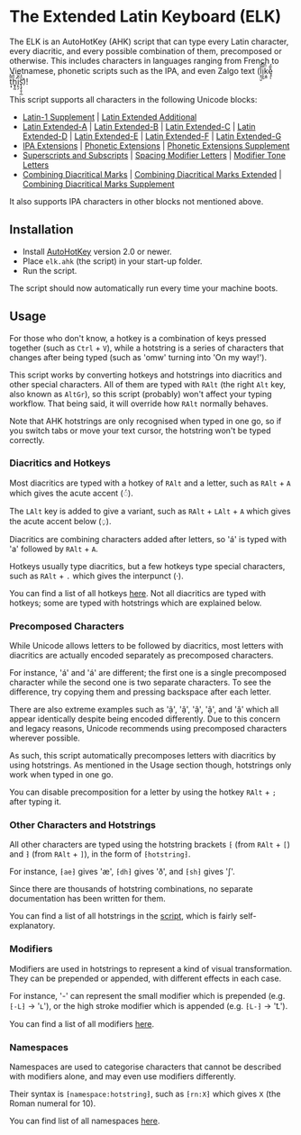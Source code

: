 # The Extended Latin Keyboard (ELK)
The ELK is an AutoHotKey (AHK) script that can type every Latin character, every diacritic, and every possible combination of them, precomposed or otherwise. This includes characters in languages ranging from French to Vietnamese, phonetic scripts such as the IPA, and even Zalgo text (ļ̨̤̮̽̎i̗̬̰̊̏̄ķ̱͈̈̑̇ę̦̩̌̋́ ṭ͓̑̃̀ẖ̨̛͓̰̑̑̉į̤̗̎̆̑s̨̧̨̛̥̩̲̆̑̉)!

This script supports all characters in the following Unicode blocks:
* [Latin-1 Supplement](https://en.wikipedia.org/wiki/Latin-1_Supplement) | [Latin Extended Additional](https://en.wikipedia.org/wiki/Latin_Extended_Additional)
* [Latin Extended-A](https://en.wikipedia.org/wiki/Latin_Extended-A) | [Latin Extended-B](https://en.wikipedia.org/wiki/Latin_Extended-B) | [Latin Extended-C](https://en.wikipedia.org/wiki/Latin_Extended-C) | [Latin Extended-D](https://en.wikipedia.org/wiki/Latin_Extended-D) | [Latin Extended-E](https://en.wikipedia.org/wiki/Latin_Extended-E) | [Latin Extended-F](https://en.wikipedia.org/wiki/Latin_Extended-F) | [Latin Extended-G](https://en.wikipedia.org/wiki/Latin_Extended-G)
* [IPA Extensions](https://en.wikipedia.org/wiki/IPA_Extensions) | [Phonetic Extensions](https://en.wikipedia.org/wiki/Phonetic_Extensions) | [Phonetic Extensions Supplement](https://en.wikipedia.org/wiki/Phonetic_Extensions_Supplement)
* [Superscripts and Subscripts](https://en.wikipedia.org/wiki/Superscripts_and_Subscripts) | [Spacing Modifier Letters](https://en.wikipedia.org/wiki/Spacing_Modifier_Letters) | [Modifier Tone Letters](https://en.wikipedia.org/wiki/Modifier_Tone_Letters)
* [Combining Diacritical Marks](https://en.wikipedia.org/wiki/Combining_Diacritical_Marks) | [Combining Diacritical Marks Extended](https://en.wikipedia.org/wiki/Combining_Diacritical_Marks_Extended) | [Combining Diacritical Marks Supplement](https://en.wikipedia.org/wiki/Combining_Diacritical_Marks_Supplement)

It also supports IPA characters in other blocks not mentioned above.

## Installation
* Install [AutoHotKey](https://www.autohotkey.com/) version 2.0 or newer.
* Place `elk.ahk` (the script) in your start-up folder.
* Run the script.

The script should now automatically run every time your machine boots.

## Usage
For those who don't know, a hotkey is a combination of keys pressed together (such as `Ctrl` + `V`), while a hotstring is a series of characters that changes after being typed (such as 'omw' turning into 'On my way!').

This script works by converting hotkeys and hotstrings into diacritics and other special characters. All of them are typed with `RAlt` (the right `Alt` key, also known as `AltGr`), so this script (probably) won't affect your typing workflow. That being said, it will override how `RAlt` normally behaves.

Note that AHK hotstrings are only recognised when typed in one go, so if you switch tabs or move your text cursor, the hotstring won't be typed correctly.

### Diacritics and Hotkeys
Most diacritics are typed with a hotkey of `RAlt` and a letter, such as `RAlt` + `A` which gives the acute accent (◌́).

The `LAlt` key is added to give a variant, such as `RAlt` + `LAlt` + `A` which gives the acute accent below (◌̗).

Diacritics are combining characters added after letters, so 'á' is typed with 'a' followed by `RAlt` + `A`.

Hotkeys usually type diacritics, but a few hotkeys type special characters, such as `RAlt` + `.` which gives the interpunct (·).

You can find a list of all hotkeys [here](Lists/Hotkeys.md). Not all diacritics are typed with hotkeys; some are typed with hotstrings which are explained below.

### Precomposed Characters
While Unicode allows letters to be followed by diacritics, most letters with diacritics are actually encoded separately as precomposed characters.

For instance, 'á' and 'á' are different; the first one is a single precomposed character while the second one is two separate characters. To see the difference, try copying them and pressing backspace after each letter.

There are also extreme examples such as 'ậ', 'ậ', 'ậ', 'ậ', and 'ậ' which all appear identically despite being encoded differently. Due to this concern and legacy reasons, Unicode recommends using precomposed characters wherever possible.

As such, this script automatically precomposes letters with diacritics by using hotstrings. As mentioned in the Usage section though, hotstrings only work when typed in one go.

You can disable precomposition for a letter by using the hotkey `RAlt` + `;` after typing it.

### Other Characters and Hotstrings
All other characters are typed using the hotstring brackets `⁅` (from `RAlt` + `[`) and `⁆` (from `RAlt` + `]`), in the form of `⁅hotstring⁆`.

For instance, `⁅ae⁆` gives 'æ', `⁅dh⁆` gives 'ð', and `⁅sh⁆` gives 'ʃ'.

Since there are thousands of hotstring combinations, no separate documentation has been written for them.

You can find a list of all hotstrings in the [script](elk.ahk), which is fairly self-explanatory.

### Modifiers
Modifiers are used in hotstrings to represent a kind of visual transformation. They can be prepended or appended, with different effects in each case.

For instance, '-' can represent the small modifier which is prepended (e.g. `⁅-L⁆` -> 'ʟ'), or the high stroke modifier which is appended (e.g. `⁅L-⁆` -> 'Ꝉ').

You can find a list of all modifiers [here](Lists/Modifiers.md).

### Namespaces
Namespaces are used to categorise characters that cannot be described with modifiers alone, and may even use modifiers differently.

Their syntax is `⁅namespace:hotstring⁆`, such as `⁅rn:X⁆` which gives `Ⅹ` (the Roman numeral for 10).

You can find list of all namespaces [here](Lists/Namespaces.md).
